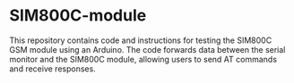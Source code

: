 # SIM800C-module
This repository contains code and instructions for testing the SIM800C GSM module using an Arduino. The code forwards data between the serial monitor and the SIM800C module, allowing users to send AT commands and receive responses.
